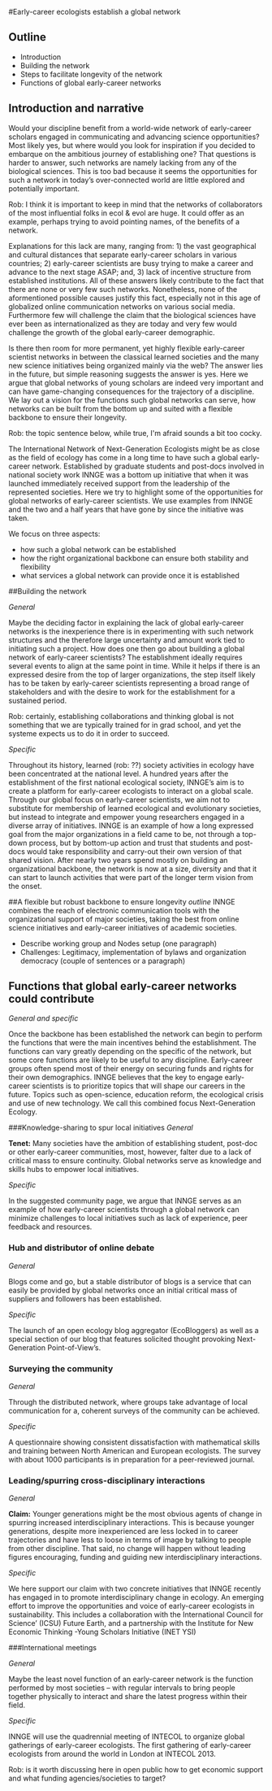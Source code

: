 #Early-career ecologists establish a global network

## Outline
- Introduction
-	Building the network
-	Steps to facilitate longevity of the network
-	Functions of global early-career networks

## Introduction and narrative
Would your discipline benefit from a world-wide network of early-career scholars engaged in communicating and advancing science opportunities? Most likely yes, but where would you look for inspiration if you decided to embarque on the ambitious journey of establishing one? That questions is harder to answer, such networks are namely lacking from any of the biological sciences. This is too bad because it seems the opportunities for such a network in today’s over-connected world are little explored and potentially important.

Rob: I think it is important to keep in mind that the networks of collaborators of the most influential folks in ecol & evol are huge. It could offer as an example, perhaps trying to avoid pointing names, of the benefits of a network.

Explanations for this lack are many, ranging from: 1) the vast geographical and cultural distances that separate early-career scholars in various countries; 2) early-career scientists are busy trying to make a career and advance to the next stage ASAP; and, 3) lack of incentive structure from established institutions.  All of these answers likely contribute to the fact that there are none or very few such networks. Nonetheless, none of the aformentioned possible causes justify this fact, especially not in this age of globalized online communication networks on various social media. Furthermore few will challenge the claim that the biological sciences have ever been as internationalized as they are today and very few would challenge the growth of the global early-career demographic.

Is there then room for more permanent, yet highly flexible early-career scientist networks in between the classical learned societies and the many new science initiatives being organized mainly via the web? The answer lies in the future, but simple reasoning suggests the answer is yes. Here we argue that global networks of young scholars are indeed very important and can have game-changing consequences for the trajectory of a discipline. We lay out a vision for the functions such global networks can serve, how networks can be built from the bottom up and suited with a flexible backbone to ensure their longevity.

Rob: the topic sentence below, while true, I'm afraid sounds a bit too cocky.

The International Network of Next-Generation Ecologists might be as close as the field of ecology has come in a long time to have such a global early-career network. Established by graduate students and post-docs involved in national society work INNGE was a bottom up initiative that when it was launched immediately received support from the leadership of the represented societies. Here we try to highlight some of the opportunities for global networks of early-career scientists. We use examples from INNGE and the two and a half years that have gone by since the initiative was taken.

We focus on three aspects:
-	how such a global network can be established
-	how the right organizational backbone can ensure both stability and flexibility
-	what services a global network can provide once it is established


##Building the network

*General*

Maybe the deciding factor in explaining the lack of global early-career networks is the inexperience there is in experimenting with such network structures and the therefore large uncertainty and amount work tied to initiating such a project.
How does one then go about building a global network of early-career scientists? The establishment ideally requires several events to align at the same point in time. While it helps if there is an expressed desire from the top of larger organizations, the step itself likely has to be taken by early-career scientists representing a broad range of stakeholders and with the desire to work for the establishment for a sustained period.

Rob: certainly, establishing collaborations and thinking global is not something that we are typically trained for in grad school, and yet the systeme expects us to do it in order to succeed.

*Specific*

Throughout its history, learned (rob: ??) society activities in ecology have been concentrated at the national level. A hundred years after the establishment of the first national ecological society, INNGE’s aim is to create a platform for early-career ecologists to interact on a global scale. Through our global focus on early-career scientists, we aim not to substitute for membership of learned ecological and evolutionary societies, but instead to integrate and empower young researchers engaged in a diverse array of initiatives. 
INNGE is an example of how a long expressed goal from the major organizations in a field came to be, not through a top-down process, but by bottom-up action and trust that students and post-docs would take responsibility and carry-out their own version of that shared vision.  After nearly two years spend mostly on building an organizational backbone, the network is now at a size, diversity and that it can start to launch activities that were part of the longer term vision from the onset.

##A flexible but robust backbone to ensure longevity *outline*
INNGE combines the reach of electronic communication tools with the organizational support of major societies, taking the best from online science initiatives and early-career initiatives of academic societies. 
-	Describe working group and Nodes setup (one paragraph)
-	Challenges: Legitimacy, implementation of bylaws and organization democracy (couple of sentences or a paragraph)

## Functions that global early-career networks could contribute
*General and specific*

Once the backbone has been established the network can begin to perform the functions that were the main incentives behind the establishment. The functions can vary greatly depending on the specific of the network, but some core functions are likely to be useful to any discipline. Early-career groups often spend most of their energy on securing funds and rights for their own demographics. INNGE believes that the key to engage early-career scientists is to prioritize topics that will shape our careers in the future. Topics such as open-science, education reform, the ecological crisis and use of new technology. We call this combined focus Next-Generation Ecology.

###Knowledge-sharing to spur local initiatives 
*General*

**Tenet:** Many societies have the ambition of establishing student, post-doc or other early-career communities, most, however, falter due to a lack of critical mass to ensure continuity. Global networks serve as knowledge and skills hubs to empower local initiatives.

*Specific*

In the suggested community page, we argue that INNGE serves as an example of how early-career scientists through a global network can minimize challenges to local initiatives such as lack of experience, peer feedback and resources. 

### Hub and distributor of online debate

*General*

Blogs come and go, but a stable distributor of blogs is a service that can easily be provided by global networks once an initial critical mass of suppliers and followers has been established.

*Specific*

The launch of an open ecology blog aggregator (EcoBloggers) as well as a special section of our blog that features solicited thought provoking Next-Generation Point-of-View’s. 

### Surveying the community

*General*

Through the distributed network, where groups take advantage of local communication for a, coherent surveys of the community can be achieved.

*Specific*

A questionnaire showing consistent dissatisfaction with mathematical skills and training between North American and European ecologists. The survey with about 1000 participants is in preparation for a peer-reviewed journal. 

### Leading/spurring cross-disciplinary interactions
*General*

**Claim:** Younger generations might be the most obvious agents of change in spurring increased interdisciplinary interactions. This is because younger generations, despite more inexperienced are less locked in to career trajectories and have less to loose in terms of image by talking to people from other discipline. That said, no change will happen without leading figures encouraging, funding and guiding new interdisciplinary interactions.

*Specific*

We here support our claim with two concrete initiatives that INNGE recently has engaged in to promote interdisciplinary change in ecology. An emerging effort to improve the opportunities and voice of early-career ecologists in sustainability. This includes a collaboration with the International Council for Science’ (ICSU) Future Earth, and a partnership with the Institute for New Economic Thinking -Young Scholars Initiative (INET YSI) 

###International meetings

*General*

Maybe the least novel function of an early-career network is the function performed by most societies – with regular intervals to bring people together physically to interact and share the latest progress within their field. 

*Specific*

INNGE will use the quadrennial meeting of INTECOL to organize global gatherings of early-career ecologists. The first gathering of early-career ecologists from around the world in London at INTECOL 2013.

Rob: is it worth discussing here in open public how to get economic support and what funding agencies/societies to target?




